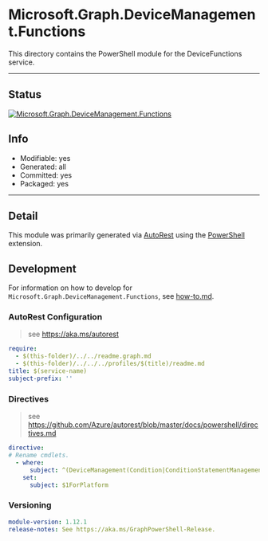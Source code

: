 <!-- region Generated -->
# Microsoft.Graph.DeviceManagement.Functions
This directory contains the PowerShell module for the DeviceFunctions service.

---
## Status
[![Microsoft.Graph.DeviceManagement.Functions](https://img.shields.io/powershellgallery/v/Microsoft.Graph.DeviceManagement.Functions.svg?style=flat-square&label=Microsoft.Graph.DeviceManagement.Functions "Microsoft.Graph.DeviceManagement.Functions")](https://www.powershellgallery.com/packages/Microsoft.Graph.DeviceManagement.Functions/)

## Info
- Modifiable: yes
- Generated: all
- Committed: yes
- Packaged: yes

---
## Detail
This module was primarily generated via [AutoRest](https://github.com/Azure/autorest) using the [PowerShell](https://github.com/Azure/autorest.powershell) extension.

## Development
For information on how to develop for `Microsoft.Graph.DeviceManagement.Functions`, see [how-to.md](how-to.md).
<!-- endregion -->

### AutoRest Configuration

> see https://aka.ms/autorest

``` yaml
require:
  - $(this-folder)/../../readme.graph.md
  - $(this-folder)/../../../profiles/$(title)/readme.md
title: $(service-name)
subject-prefix: ''
```

### Directives

> see https://github.com/Azure/autorest/blob/master/docs/powershell/directives.md

``` yaml
directive:
# Rename cmdlets.
  - where:
      subject: ^(DeviceManagement(Condition|ConditionStatementManagementCondition|ConditionStatementManagementConditionStatement))$
    set:
      subject: $1ForPlatform
```
### Versioning

``` yaml
module-version: 1.12.1
release-notes: See https://aka.ms/GraphPowerShell-Release.
```
